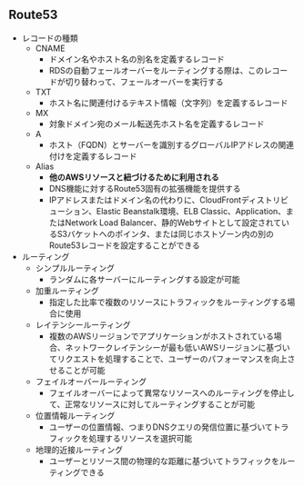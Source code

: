 ## Route53
- レコードの種類
    - CNAME
        - ドメイン名やホスト名の別名を定義するレコード
        - RDSの自動フェールオーバーをルーティングする際は、このレコードが切り替わって、フェールオーバーを実行する
    - TXT
        - ホスト名に関連付けるテキスト情報（文字列）を定義するレコード
    - MX
        - 対象ドメイン宛のメール転送先ホスト名を定義するレコード
    - A
        - ホスト（FQDN）とサーバーを識別するグローバルIPアドレスの関連付けを定義するレコード
    - Alias
        - **他のAWSリソースと紐づけるために利用される**
        - DNS機能に対するRoute53固有の拡張機能を提供する
        - IPアドレスまたはドメイン名の代わりに、CloudFrontディストリビューション、Elastic Beanstalk環境、ELB Classic、Application、またはNetwork Load Balancer、静的Webサイトとして設定されているS3バケットへのポインタ、または同じホストゾーン内の別のRoute53レコードを設定することができる
- ルーティング
    - シンプルルーティング
        - ランダムに各サーバーにルーティングする設定が可能
    - 加重ルーティング
        - 指定した比率で複数のリソースにトラフィックをルーティングする場合に使用
    - レイテンシールーティング
        - 複数のAWSリージョンでアプリケーションがホストされている場合、ネットワークレイテンシーが最も低いAWSリージョンに基づいてリクエストを処理することで、ユーザーのパフォーマンスを向上させることが可能
    - フェイルオーバールーティング
        - フェイルオーバーによって異常なリソースへのルーティングを停止して、正常なリソースに対してルーティングすることが可能
    - 位置情報ルーティング
        - ユーザーの位置情報、つまりDNSクエリの発信位置に基づいてトラフィックを処理するリソースを選択可能
    - 地理的近接ルーティング
        - ユーザーとリソース間の物理的な距離に基づいてトラフィックをルーティングできる